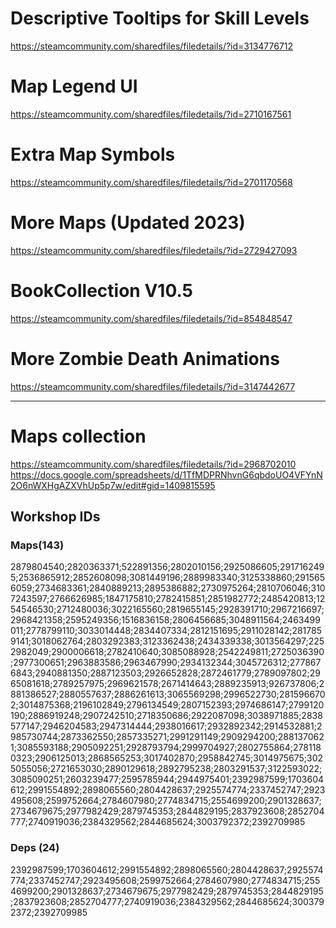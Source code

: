 # Descriptive Tooltips for Skill Levels
https://steamcommunity.com/sharedfiles/filedetails/?id=3134776712

# Map Legend UI
https://steamcommunity.com/sharedfiles/filedetails/?id=2710167561

# Extra Map Symbols
https://steamcommunity.com/sharedfiles/filedetails/?id=2701170568

# More Maps (Updated 2023)
https://steamcommunity.com/sharedfiles/filedetails/?id=2729427093

# BookCollection V10.5
https://steamcommunity.com/sharedfiles/filedetails/?id=854848547

# More Zombie Death Animations
https://steamcommunity.com/sharedfiles/filedetails/?id=3147442677

---

# Maps collection
https://steamcommunity.com/sharedfiles/filedetails/?id=2968702010
https://docs.google.com/spreadsheets/d/1TfMDPRNhvnG6qbdoUO4VFYnN2O6nWXHgAZXVhUp5p7w/edit#gid=1409815595


## Workshop IDs

### Maps(143)

2879804540;2820363371;522891356;2802010156;2925086605;2917162495;2536865912;2852608098;3081449196;2889983340;3125338860;2915656059;2734683361;2840889213;2895386882;2730975264;2810706046;3107243597;2766626985;1847175810;2782415851;2851982772;2485420813;1254546530;2712480036;3022165560;2819655145;2928391710;2967216697;2968421358;2595249356;1516836158;2806456685;3048911564;2463499011;2778799110;3033014448;2834407334;2812151695;2911028142;2817859141;3018062764;2803292383;3123362438;2434339338;3013564297;2252982049;2900006618;2782410640;3085088928;2542249811;2725036390;2977300651;2963883586;2963467990;2934132344;3045726312;2778676843;2940881350;2887123503;2926652828;2872461779;2789097802;2965081618;2789257975;2969621578;2671414643;2889235913;926737806;2881386527;2880557637;2886261613;3065569298;2996522730;2815966702;3014875368;2196102849;2796134549;2807152393;2974686147;2799120190;2886919248;2907242510;2718350686;2922087098;3038971885;2838577147;2946204583;2947314444;2938016617;2932892342;2914532881;2985730744;2873362550;2857335271;2991291149;2909294200;2881370621;3085593188;2905092251;2928793794;2999704927;2802755864;2781180323;2906125013;2868565253;3017402870;2958842745;3014975675;3025055056;2721653030;2890129618;2892795238;2803291537;3122593022;3085090251;2603239477;2595785944;2944975401;2392987599;1703604612;2991554892;2898065560;2804428637;2925574774;2337452747;2923495608;2599752664;2784607980;2774834715;2554699200;2901328637;2734679675;2977982429;2879745353;2844829195;2837923608;2852704777;2740919036;2384329562;2844685624;3003792372;2392709985

### Deps (24)

2392987599;1703604612;2991554892;2898065560;2804428637;2925574774;2337452747;2923495608;2599752664;2784607980;2774834715;2554699200;2901328637;2734679675;2977982429;2879745353;2844829195;2837923608;2852704777;2740919036;2384329562;2844685624;3003792372;2392709985
